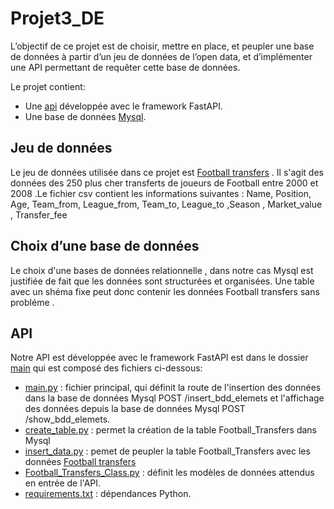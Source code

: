 # Projet3_DE
L’objectif de ce projet est de choisir, mettre en place, et peupler une base de données à partir d’un jeu de données de l’open data, et d’implémenter une API permettant de requêter cette base de données.

Le projet contient: 
* Une [api](https://github.com/bourrich90/Projet3_DE/blob/main/main/) développée avec le framework FastAPI.
* Une base de données [Mysql](https://dev.mysql.com/downloads/installer/).

## Jeu de données

Le jeu de données utilisée dans ce projet est [Football transfers](https://www.kaggle.com/vardan95ghazaryan/top-250-football-transfers-from-2000-to-2018) . Il s'agit des données des 250 plus cher transferts de joueurs de Football entre 2000 et 2008 .Le fichier csv contient les informations suivantes : Name, Position, Age, Team_from, League_from, Team_to, League_to ,Season , Market_value , Transfer_fee

## Choix d’une base de données

Le choix d'une bases de données relationnelle , dans notre cas Mysql est justifiée de fait que les données sont structurées et organisées. Une table avec un shéma fixe peut donc contenir les données  Football transfers sans probléme .

## API

Notre API est développée avec le framework FastAPI est dans le dossier [main](https://github.com/bourrich90/Projet3_DE/blob/main/main/) qui est composé des fichiers ci-dessous:

* [main.py](https://github.com/bourrich90/Projet3_DE/blob/main/main/main.py) : fichier principal, qui définit la route de l'insertion des données dans la base de données Mysql POST /insert_bdd_elemets et l'affichage des données depuis la base de données Mysql POST /show_bdd_elemets.
* [create_table.py](https://github.com/bourrich90/Projet3_DE/blob/main/main/Create_table.py) : permet la création de la table Football_Transfers dans Mysql
* [insert_data.py](https://github.com/bourrich90/Projet3_DE/blob/main/main/insert_data.py) : pemet de peupler la table Football_Transfers avec les données [Football transfers](https://www.kaggle.com/vardan95ghazaryan/top-250-football-transfers-from-2000-to-2018)
* [Football_Transfers_Class.py](https://github.com/bourrich90/Projet3_DE/blob/main/main/Football_Transfers_Class.py) : définit les modèles de données attendus en entrée de l'API.
* [requirements.txt](https://github.com/bourrich90/Projet3_DE/blob/main/main/requirements.txt) : dépendances Python.
